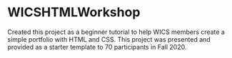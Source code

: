 # WICSHTMLWorkshop
Created this project as a beginner tutorial to help WICS members create a simple portfolio with HTML and CSS.
This project was presented and provided as a starter template to 70 participants in Fall 2020.
